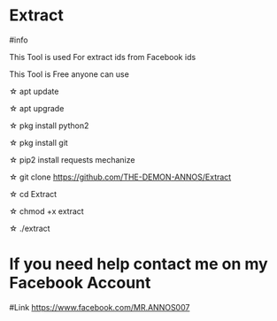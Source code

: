 # Extract

#info

This Tool is used For extract ids from Facebook ids

This Tool is Free anyone can use

☆ apt update 

☆ apt upgrade

☆ pkg install python2

☆ pkg install git

☆ pip2 install requests mechanize

☆ git clone https://github.com/THE-DEMON-ANNOS/Extract

☆ cd Extract

☆ chmod +x extract

☆ ./extract

# If you need help contact me on my Facebook Account
#Link
 https://www.facebook.com/MR.ANNOS007
